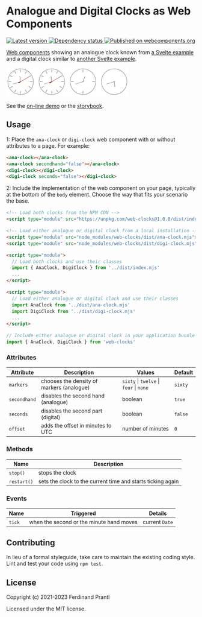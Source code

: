 # Analogue and Digital Clocks as Web Components

[![Latest version](https://img.shields.io/npm/v/web-clocks)
 ![Dependency status](https://img.shields.io/librariesio/release/npm/web-clocks)
](https://www.npmjs.com/package/web-clocks)
[![Published on webcomponents.org](https://img.shields.io/badge/webcomponents.org-published-blue.svg)](https://www.webcomponents.org/element/web-clocks)

[Web components] showing an analogue clock known from [a Svelte example] and a digital clock similar to [another Svelte example].

<!--
```
<custom-element-demo>
  <template>
    <script type=module src=https://unpkg.com/web-clocks@0.0.1/dist/index.mjs></script>
    <ana-clock></ana-clock>
    <digi-clock></digi-clock>
  </template>
</custom-element-demo>
```
-->
![Example](./example.png)

See the [on-line demo] or the [storybook].

## Usage

1: Place the `ana-clock` or `digi-clock` web component with or without attributes to a page. For example:

```html
<ana-clock></ana-clock>
<ana-clock secondhand="false"></ana-clock>
<digi-clock></digi-clock>
<digi-clock seconds="false"></digi-clock>
```

2: Include the implementation of the web component on your page, typically at the bottom of the `body` element. Choose the way that fits your scenario the base.

```html
<!-- Load both clocks from the NPM CDN -->
<script type="module" src="https://unpkg.com/web-clocks@1.0.0/dist/index.mjs"></script>
```

```html
<!-- Load either analogue or digital clock from a local installation -->
<script type="module" src="node_modules/web-clocks/dist/ana-clock.mjs"></script>
<script type="module" src="node_modules/web-clocks/dist/digi-clock.mjs"></script>
```

```html
<script type="module">
  // Load both clocks and use their classes
  import { AnaClock, DigiClock } from '../dist/index.mjs'
  ...
</script>
```

```html
<script type="module">
  // Load either analogue or digital clock and use their classes
  import AnaClock from '../dist/ana-clock.mjs'
  import DigiClock from '../dist/digi-clock.mjs'
  ...
</script>
```

```js
// Include either analogue or digital clock in your application bundle
import { AnaClock, DigiClock } from 'web-clocks'
```

### Attributes

| Attribute    | Description                               | Values                                  | Default |
|--------------|-------------------------------------------|-----------------------------------------|---------|
| `markers`    | chooses the density of markers (analogue) | `sixty` \| `twelve` \| `four` \| `none` | `sixty` |
| `secondhand` | disables the second hand (analogue)       | boolean                                 | `true`  |
| `seconds`    | disables the second part (digital)        | boolean                                 | `false` |
| `offset`     | adds the offset in minutes to UTC         | number of minutes                       | `0`     |

### Methods

| Name        | Description                                                 |
|-------------|-------------------------------------------------------------|
| `stop()`    | stops the clock                                             |
| `restart()` | sets the clock to the current time and starts ticking again |

### Events

| Name   | Triggered                                | Details         |
|--------|------------------------------------------|-----------------|
| `tick` | when the second or the minute hand moves | current `Date`  |

## Contributing

In lieu of a formal styleguide, take care to maintain the existing coding style. Lint and test your code using `npm test`.

## License

Copyright (c) 2021-2023 Ferdinand Prantl

Licensed under the MIT license.

[a Svelte example]: https://svelte.dev/repl/clock?version=3.30.1
[another Svelte example]: https://svelte.dev/repl/a15e5bf484bf4eddafe68996d4235187?version=3.18.2
[Web components]: https://developer.mozilla.org/en-US/docs/Web/Web_Components
[on-line demo]: https://prantlf.github.io/web-clocks/
[storybook]: https://prantlf.github.io/web-clocks/storybook/
